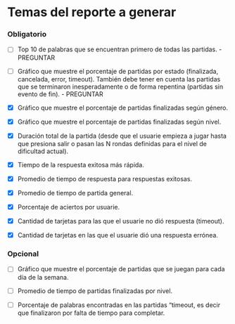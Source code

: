 # Temas del reporte a generar

### Obligatorio

- [ ] Top 10 de palabras que se encuentran primero de todas las partidas. - PREGUNTAR

- [ ] Gráfico que muestre el porcentaje de partidas por estado (finalizada, cancelada, error, timeout). También debe tener en cuenta las partidas que se terminaron inesperadamente o de forma repentina (partidas sin evento de fin). - PREGUNTAR

- [x] Gráfico que muestre el porcentaje de partidas finalizadas según género.

- [x] Gráfico que muestre el porcentaje de partidas finalizadas según nivel.

- [x] Duración total de la partida (desde que el usuarie empieza a jugar hasta que presiona salir o pasan las N rondas definidas para el nivel de dificultad actual).

- [x] Tiempo de la respuesta exitosa más rápida.

- [x] Promedio de tiempo de respuesta para respuestas exitosas.

- [x] Promedio de tiempo de partida general.

- [x] Porcentaje de aciertos por usuarie.

- [x] Cantidad de tarjetas para las que el usuarie no dió respuesta (timeout).

- [x] Cantidad de tarjetas en las que el usuarie dió una respuesta errónea.

### Opcional

- [ ] Gráfico que muestre el porcentaje de partidas que se juegan para cada día de la semana.

- [ ] Promedio de tiempo de partidas finalizadas por nivel.

- [ ] Porcentaje de palabras encontradas en las partidas “timeout, es decir que finalizaron por falta de tiempo para completar.